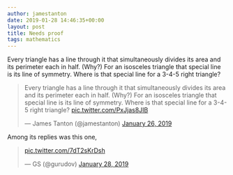 ```yaml
---
author: jamestanton
date: 2019-01-28 14:46:35+00:00
layout: post
title: Needs proof
tags: mathematics
---
```


Every triangle has a line through it that simultaneously divides its area and its perimeter each in half. (Why?) For an isosceles triangle that special line is its line of symmetry. Where is that special line for a 3-4-5 right triangle? 

<blockquote class="twitter-tweet"><p lang="en" dir="ltr">Every triangle has a line through it that simultaneously divides its area and its perimeter each in half. (Why?) For an isosceles triangle that special line is its line of symmetry. Where is that special line for a 3-4-5 right triangle? <a href="https://t.co/PxJjas8JIB">pic.twitter.com/PxJjas8JIB</a></p>&mdash; James Tanton (@jamestanton) <a href="https://twitter.com/jamestanton/status/1089300590847377408?ref_src=twsrc%5Etfw">January 26, 2019</a></blockquote> <script async src="https://platform.twitter.com/widgets.js" charset="utf-8"></script>

Among its replies was this one,

<blockquote class="twitter-tweet"><p lang="und" dir="ltr"> <a href="https://t.co/7dT2sKrDsh">pic.twitter.com/7dT2sKrDsh</a></p>&mdash; GS (@gurudov) <a href="https://twitter.com/gurudov/status/1089886685335179264?ref_src=twsrc%5Etfw">January 28, 2019</a></blockquote> <script async src="https://platform.twitter.com/widgets.js" charset="utf-8"></script>


